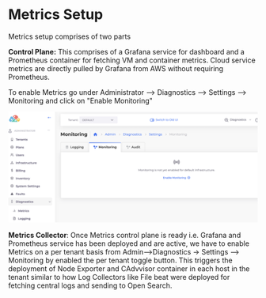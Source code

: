 # Metrics Setup

Metrics setup comprises of two parts

**Control Plane:** This comprises of a Grafana service for dashboard and a Prometheus container for fetching VM and container metrics. Cloud service metrics are directly pulled by Grafana from AWS without requiring Prometheus.&#x20;

&#x20;To enable Metrics go under Administrator --> Diagnostics --> Settings --> Monitoring and click on "Enable Monitoring"&#x20;

![](<../../../.gitbook/assets/image (21) (1) (2).png>)

**Metrics Collector**: Once Metrics control plane is ready i.e. Grafana and Prometheus service has been deployed and are active, we have to enable Metrics on a per tenant basis from Admin-->Diagnostics -> Settings --> Monitoring by enabled the per tenant toggle button. This triggers the deployment of Node Exporter and CAdvvisor container in each host in the tenant similar to how Log Collectors like File beat were deployed for fetching central logs and sending to Open Search.&#x20;
